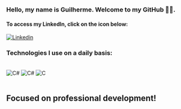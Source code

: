 ### Hello, my name is Guilherme. Welcome to my GitHub 👋🏾. 

#### To access my LinkedIn, click on the icon below:
[![Linkedin](https://img.shields.io/badge/LinkedIn-0077B5?style=for-the-badge&logo=linkedin&logoColor=white)](https://www.linkedin.com/in/guilhermeeso/)

### Technologies I use on a daily basis:

<div style = "display: inline_block"><br/>
  <img align= "center" alt= "C#" src="[https://img.shields.io/badge/C%23-239120?style=for-the-badge&logo=c-sharp&logoColor=white](https://img.shields.io/badge/HTML5-E34F26?style=for-the-badge&logo=html5&logoColor=white)"/>
<img align= "center" alt= "C#" src="https://img.shields.io/badge/C%23-239120?style=for-the-badge&logo=c-sharp&logoColor=white"/>
<img align= "center" alt= "C" src="https://img.shields.io/badge/C-00599C?style=for-the-badge&logo=c&logoColor=white"/>
</div><br/>

## Focused on professional development!
